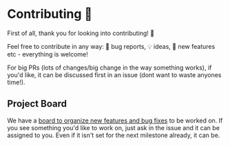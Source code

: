 # Contributing 🎉

First of all, thank you for looking into contributing! 🫡

Feel free to contribute in any way: 🐞 bug reports, 💡 ideas, 🥖 new features etc - everything is welcome!

For big PRs (lots of changes/big change in the way something works), if you'd like, it can be discussed first in an issue (dont want to waste anyones time!).

## Project Board

We have a [board to organize new features and bug fixes](https://github.com/orgs/sbondCo/projects/9/views/2) to be worked on. If you see something you'd like to work on, just ask in the issue and it can be assigned to you. Even if it isn't set for the next milestone already, it can be.

